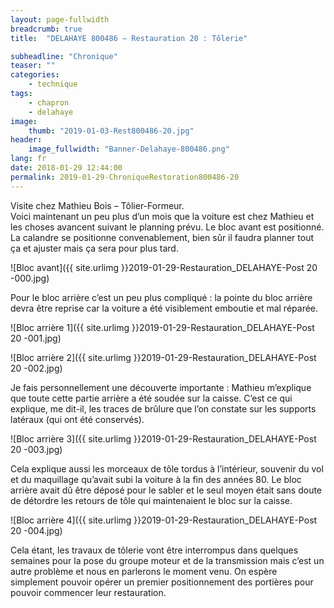 ```yaml
---
layout: page-fullwidth
breadcrumb: true
title:  "DELAHAYE 800486 – Restauration 20 : Tôlerie"

subheadline: "Chronique" 
teaser: ""
categories:
    - technique
tags:
    - chapron
    - delahaye
image:
    thumb: "2019-01-03-Rest800486-20.jpg"
header:
    image_fullwidth: "Banner-Delahaye-800486.png"
lang: fr
date: 2018-01-29 12:44:00
permalink: 2019-01-29-ChroniqueRestoration800486-20
---
```

Visite chez Mathieu Bois – Tôlier-Formeur.  
Voici maintenant un peu plus d’un mois que la voiture est chez Mathieu et les choses avancent suivant le planning prévu.
Le bloc avant est positionné. La calandre se positionne convenablement, bien sûr il faudra planner tout ça et ajuster mais ça sera pour plus tard.

![Bloc avant]({{ site.urlimg }}2019-01-29-Restauration_DELAHAYE-Post 20 -000.jpg)


Pour le bloc arrière c’est un peu plus compliqué : la pointe du bloc arrière devra être reprise car la voiture a été visiblement emboutie et mal réparée. 

![Bloc arrière 1]({{ site.urlimg }}2019-01-29-Restauration_DELAHAYE-Post 20 -001.jpg)


![Bloc arrière 2]({{ site.urlimg }}2019-01-29-Restauration_DELAHAYE-Post 20 -002.jpg)


Je fais personnellement une découverte importante : Mathieu m’explique que toute cette partie arrière a été soudée sur la caisse. C’est ce qui explique, me dit-il, les traces de brûlure que l’on constate sur les supports latéraux (qui ont été conservés).

![Bloc arrière 3]({{ site.urlimg }}2019-01-29-Restauration_DELAHAYE-Post 20 -003.jpg)


Cela explique aussi les morceaux de tôle tordus à l’intérieur, souvenir du vol et du maquillage qu’avait subi la voiture à la fin des années 80. Le bloc arrière avait dû être déposé pour le sabler et le seul moyen était sans doute de détordre les retours de tôle qui maintenaient le bloc sur la caisse.

![Bloc arrière 4]({{ site.urlimg }}2019-01-29-Restauration_DELAHAYE-Post 20 -004.jpg)


Cela étant, les travaux de tôlerie vont être interrompus dans quelques semaines pour la pose du groupe moteur et de la transmission mais c’est un autre problème et nous en parlerons le moment venu.
On espère simplement pouvoir opérer un premier positionnement des portières pour pouvoir commencer leur restauration.
 